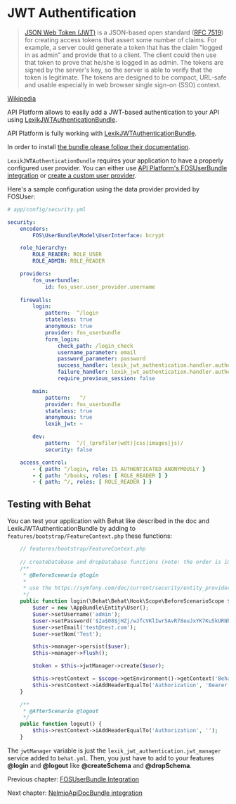 # JWT Authentification

> [JSON Web Token (JWT)](https://jwt.io/) is a JSON-based open standard ([RFC 7519](https://tools.ietf.org/html/rfc7519)) for creating access tokens that assert some number of claims. For example, a server could generate a token that has the claim "logged in as admin" and provide that to a client. The client could then use that token to prove that he/she is logged in as admin. The tokens are signed by the server's key, so the server is able to verify that the token is legitimate. The tokens are designed to be compact, URL-safe and usable especially in web browser single sign-on (SSO) context.

[Wikipedia](https://en.wikipedia.org/wiki/JSON_Web_Token)

API Platform allows to easily add a JWT-based authentication to your API using [LexikJWTAuthenticationBundle](https://github.com/lexik/LexikJWTAuthenticationBundle).

API Platform is fully working with [LexikJWTAuthenticationBundle](https://github.com/lexik/LexikJWTAuthenticationBundle).

In order to install [the bundle please follow their documentation](https://github.com/lexik/LexikJWTAuthenticationBundle/blob/master/Resources/doc/index.md).

`LexikJWTAuthenticationBundle` requires your application to have a properly configured user provider. You can either use [API Platform's FOSUserBundle integration](fosuser-bundle) or  [create a custom user provider](http://symfony.com/doc/current/security/custom_provider.html).

Here's a sample configuration using the data provider provided by FOSUser:

```yml
# app/config/security.yml

security:
    encoders:
        FOS\UserBundle\Model\UserInterface: bcrypt

    role_hierarchy:
        ROLE_READER: ROLE_USER
        ROLE_ADMIN: ROLE_READER

    providers:
        fos_userbundle:
            id: fos_user.user_provider.username
            
    firewalls:
        login:
            pattern:  ^/login
            stateless: true
            anonymous: true
            provider: fos_userbundle
            form_login:
                check_path: /login_check
                username_parameter: email
                password_parameter: password
                success_handler: lexik_jwt_authentication.handler.authentication_success
                failure_handler: lexik_jwt_authentication.handler.authentication_failure
                require_previous_session: false

        main:
            pattern:   ^/
            provider: fos_userbundle
            stateless: true
            anonymous: true
            lexik_jwt: ~

        dev:
            pattern:  ^/(_(profiler|wdt)|css|images|js)/
            security: false

    access_control:
        - { path: ^/login, role: IS_AUTHENTICATED_ANONYMOUSLY }
        - { path: ^/books, roles: [ ROLE_READER ] }
        - { path: ^/, roles: [ ROLE_READER ] }
```       

## Testing with Behat
You can test your application with Behat like described in the doc and LexikJWTAuthenticationBundle by adding to `features/bootstrap/FeatureContext.php` these functions:
```php
    // features/bootstrap/FeatureContext.php
    
    // createDatabase and dropDatabase functions (note: the order is important)
    /**
     * @BeforeScenario @login
     *
     * use the https://symfony.com/doc/current/security/entity_provider.html#creating-your-first-user hash
     */
    public function login(\Behat\Behat\Hook\Scope\BeforeScenarioScope $scope) {
        $user = new \AppBundle\Entity\User();
        $user->setUsername('admin');
        $user->setPassword('$2a$08$jHZj/wJfcVKlIwr5AvR78euJxYK7Ku5kURNhNx.7.CSIJ3Pq6LEPC');
        $user->setEmail('test@test.com');
        $user->setNom('Test');

        $this->manager->persist($user);
        $this->manager->flush();

        $token = $this->jwtManager->create($user);

        $this->restContext = $scope->getEnvironment()->getContext('Behatch\Context\RestContext');
        $this->restContext->iAddHeaderEqualTo('Authorization', 'Bearer ' . $token);
    }

    /**
     * @AfterScenario @logout
     */
    public function logout() {
        $this->restContext->iAddHeaderEqualTo('Authorization', '');
    }
```

The `jwtManager` variable is just the `lexik_jwt_authentication.jwt_manager` service added to `behat.yml`.
Then, you just have to add to your features **@login** and **@logout** like **@createSchema** and **@dropSchema**.


Previous chapter: [FOSUserBundle Integration](fosuser-bundle.md)

Next chapter: [NelmioApiDocBundle integration](nelmio-api-doc.md)
